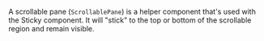 A scrollable pane (`ScrollablePane`) is a helper component that's used with the Sticky component. It will "stick" to the top or bottom of the scrollable region and remain visible. 
